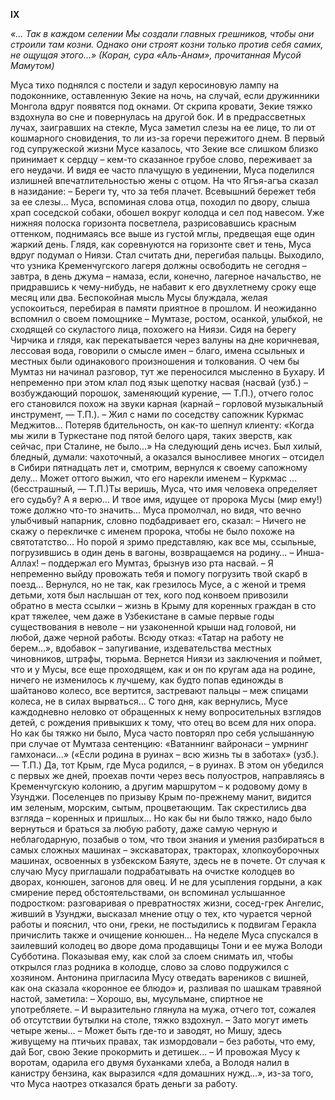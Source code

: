 **IX**


*«… Так в каждом селении Мы создали главных грешников, чтобы они строили там козни. Однако они строят козни только против себя самих, не ощущая этого…»
(Коран, сура «Аль-Анам», прочитанная Мусой Мамутом)*


Муса тихо поднялся с постели и задул керосиновую лампу на подоконнике, оставленную Зекие на ночь, на случай, если дружинники Монгола вдруг появятся под окнами. От скрипа кровати, Зекие тяжко вздохнула во сне и повернулась на другой бок. И в предрассветных лучах, заигравших на стекле, Муса заметил слезы на ее лице, то ли от кошмарного сновидения, то ли из-за горечи пережитого днем.
В первый год супружеской жизни Мусе казалось, что Зекие все слишком близко принимает к сердцу – кем-то сказанное грубое слово, переживает за его неудачи. И видя ее часто плачущую в уединении, Муса поделился излишней впечатлительностью жены с отцом. На что Ягъя-агъа сказал в назидание:
– Береги ту, что за тебя плачет. Всевышний бережет тебя за ее слезы…
Муса, вспоминая слова отца, походил по двору, слыша храп соседской собаки, обошел вокруг колодца и сел под навесом.
Уже нижняя полоска горизонта посветлела, разрисовавшись красным оттенком, поднимаясь все выше из густой мглы, предвещая еще один жаркий день.
Глядя, как соревнуются на горизонте свет и тень, Муса вдруг подумал о Ниязи. Стал считать дни, перегибая пальцы. Выходило, что узника Кременчугского лагеря должны освободить не сегодня – завтра, в день джума – намаза, если, конечно, лагерное начальство, не придравшись к чему-нибудь, не набавит к его двухлетнему сроку еще месяц или два.
Беспокойная мысль Мусы блуждала, желая успокоиться, перебирая в памяти приятное в прошлом. И неожиданно вспомнил о своем помощнике – Мумтазе, ростом, осанкой, улыбкой, не сходящей со скуластого лица, похожего на Ниязи.
Сидя на берегу Чирчика и глядя, как перекатывается через валуны на дне коричневая, лессовая вода, говорили о смысле имен – благо, имена ссыльных и местных были одинакового произношения и толкования.
О чем бы Мумтаз ни начинал разговор, тут же переносился мысленно в Бухару. И непременно при этом клал под язык щепотку насвая (насвай (узб.) – возбуждающий порошок, заменяющий курение, — Т.П.), отчего голос его становился похож на звуки карная (карнай – горловой музыкальный инструмент, — Т.П.).
– Жил с нами по соседству сапожник Куркмас Меджитов… Потеряв бдительность, он как-то шепнул клиенту: «Когда мы жили в Туркестане под пятой белого царя, таких зверств, как сейчас, при Сталине, не было…» На следующий день исчез. Был хилый, бледный, думали: чахоточный, а оказался выносливее многих – отсидел в Сибири пятнадцать лет и, смотрим, вернулся к своему сапожному делу… Может оттого выжил, что его нарекли именем – Куркмас … (бесстрашный, — Т.П.)Ты веришь, Муса, что имя человека определяет его судьбу? А я верю… И твое имя, идущее от пророка Мусы (мир ему!) тоже должно что-то значить…
Муса промолчал, но видя, что вечно улыбчивый напарник, словно подбадривает его, сказал:
– Ничего не скажу о перекличке с именем пророка, чтобы не было похоже на святотатство… Но порой я зримо представляю, как все мы, ссыльные, погрузившись в один день в вагоны, возвращаемся на родину…
– Инша-Аллах! – поддержал его Мумтаз, брызнув изо рта насвай. – Я непременно выйду провожать тебя и помогу погрузить твой скарб в поезд…
Вернулся, но не так, как грезилось Мусе, а с женой и тремя детьми, хотя был наслышан от тех, кого под конвоем привозили обратно в места ссылки – жизнь в Крыму для коренных граждан в сто крат тяжелее, чем даже в Узбекистане в самые первые годы существования в неволе – ни узаконенной крыши над головой, ни любой, даже черной работы. Всюду отказ: «Татар на работу не берем…», вдобавок – запугивание, издевательства местных чиновников, штрафы, тюрьма.
Вернется Ниязи из заключения и поймет, что и у Мусы, все еще проходящем, как и он по кругам ада на родине, ничего не изменилось к лучшему, как будто попав единожды в шайтаново колесо, все вертится, застревают пальцы – меж спицами колеса, не в силах вырваться…
С того дня, как вернулись, Мусе каждодневно неловко от обращенных к нему вопросительных взглядов детей, с рождения привыкших к тому, что отец во всем для них опора.
Но как бы тяжко ни было, Муса часто повторял про себя услышанную при случае от Мумтаза сентенцию:
«Ватаннинг вайронаси – умрнинг гамхонаси…» («Если родина в руинах – всю жизнь ты в заботах» (узб.). — Т.П.)
Да, тот Крым, где Муса родился, – в руинах. В этом он убедился с первых же дней, проехав почти через весь полуостров, направляясь в Кременчугскую колонию, а другим маршрутом – к родовому дому в Узунджи.
Поселенцев по призыву Крым по-прежнему манит, видится им зеленым, морским, сытым, процветающим. Так скрестились два взгляда – коренных и пришлых…
Но как бы ни было тяжко, надо было вернуться и браться за любую работу, даже самую черную и неблагодарную, позабыв о том, что твои знания и умения разбираться в самых сложных машинах – экскаваторах, тракторах, хлопкоуборочных машинах, освоенных в узбекском Баяуте, здесь не в почете.
От случая к случаю Мусу приглашали подрабатывать на очистке колодцев во дворах, конюшен, загонов для овец. И не для усыпления гордыни, а как смирение перед обстоятельствами, он вспоминал услышанное подростком: разговаривая о превратностях жизни, сосед-грек Ангелис, живший в Узунджи, высказал мнение отцу о тех, кто чурается черной работы и пояснил, что они, греки, не постыдились к подвигам Геракла причислить также и очищение конюшен…
На неделе Муса спускался в заилевший колодец во дворе дома продавщицы Тони и ее мужа Володи Субботина. Показывая ему, как слой за слоем снимать ил, чтобы открылся глаз родника в колодце, слово за слово подружился с хозяином.
Антонина пригласила Мусу отведать вареников с вишней, как она сказала «коронное ее блюдо» и, разливая по шашкам травяной настой, заметила:
– Хорошо, вы, мусульмане, спиртное не употребляете. – И выразительно глянула на мужа, отчего тот, сожалея об отсутствии бутылки на столе, тяжко вздохнул.
– Зато могут иметь четыре жены…
– Может быть где-то и заводят, но Мишу, здесь живущему на птичьих правах, так измордовали – без работы, что ему, дай Бог, свою Зекие прокормить и детишек… – И провожая Мусу к воротам, одарила его двумя буханками хлеба, а Володя налил в канистру бензина, как выразился «для домашних нужд…», из-за того, что Муса наотрез отказался брать деньги за работу.

